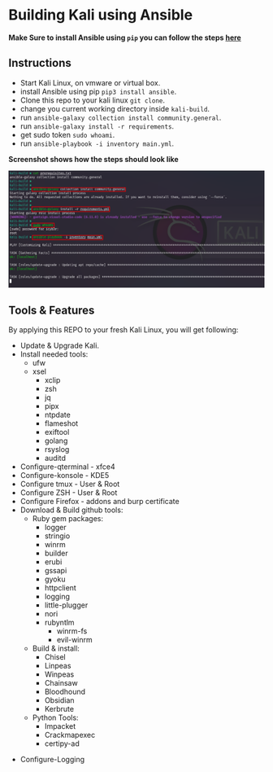 
# Building Kali using Ansible

**Make Sure to install Ansible using `pip` you can follow the steps [here](https://docs.ansible.com/ansible/2.9/installation_guide/intro_installation.html#installing-ansible-with-pip)**

## Instructions

- Start Kali Linux, on vmware or virtual box. 
- install Ansible using pip `pip3 install ansible`.
- Clone this repo to your kali linux `git clone`.
- change you current working directory inside `kali-build`.
- run `ansible-galaxy collection install community.general`.
- run `ansible-galaxy install -r requirements`.
- get sudo token `sudo whoami`.
- run `ansible-playbook -i inventory main.yml`.

**Screenshot shows how the steps should look like**

![Screenshot](./attachments/Pasted%20image%2020230702111521.png)

## Tools & Features

By applying this REPO to your fresh Kali Linux, you will get following:
- Update & Upgrade Kali.
- Install needed tools:
	- ufw
	- xsel
       - xclip
       - zsh
       - jq
       - pipx
       - ntpdate
       - flameshot
       - exiftool
       - golang
       - rsyslog
       - auditd
- Configure-qterminal - xfce4 
- Configure-konsole - KDE5
- Configure tmux - User & Root
- Configure ZSH - User & Root
- Configure Firefox - addons and burp certificate
- Download & Build github tools:
	- Ruby gem packages:
		- logger
		- stringio
		- winrm
		- builder
		- erubi
		- gssapi
		- gyoku
		- httpclient
		- logging
		- little-plugger
		- nori
		- rubyntlm
	       - winrm-fs
	       - evil-winrm
	 * Build & install:
		 * Chisel
		 * Linpeas
		 * Winpeas
		 * Chainsaw
		 * Bloodhound
		 * Obsidian
		 * Kerbrute
	 * Python Tools:
		 * Impacket
		 * Crackmapexec
		 * certipy-ad
* Configure-Logging


